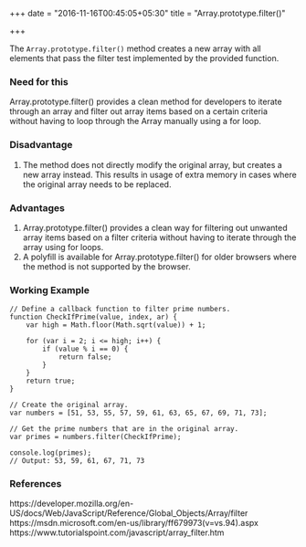 +++
date = "2016-11-16T00:45:05+05:30"
title = "Array.prototype.filter()"

+++

The `Array.prototype.filter()` method creates a new array with all elements that pass the filter test implemented by the provided function.

<h3>Need for this</h3>
Array.prototype.filter() provides a clean method for developers to iterate through an array and filter out array items based on a certain criteria without having to loop through the Array manually using a for loop.

<h3>Disadvantage</h3>
<ol>
  <li>The method does not directly modify the original array, but creates a new array instead. This results in usage of extra memory in cases where the original array needs to be replaced.</li>
</ol>

<h3>Advantages</h3>
<ol>
	<li>Array.prototype.filter() provides a clean way for filtering out unwanted array items based on a filter criteria without having to iterate through the array using for loops.</li>
	<li>A polyfill is available for Array.prototype.filter() for older browsers where the method is not supported by the browser.</li>
</ol>

<h3>Working Example</h3>

	// Define a callback function to filter prime numbers.
	function CheckIfPrime(value, index, ar) {
	    var high = Math.floor(Math.sqrt(value)) + 1;

	    for (var i = 2; i <= high; i++) {
	        if (value % i == 0) {
	            return false;
	        }
	    } 
	    return true;
	}

	// Create the original array.
	var numbers = [51, 53, 55, 57, 59, 61, 63, 65, 67, 69, 71, 73];

	// Get the prime numbers that are in the original array. 
	var primes = numbers.filter(CheckIfPrime);

	console.log(primes);
	// Output: 53, 59, 61, 67, 71, 73

<h3>References</h3>
https://developer.mozilla.org/en-US/docs/Web/JavaScript/Reference/Global_Objects/Array/filter
<br>
https://msdn.microsoft.com/en-us/library/ff679973(v=vs.94).aspx
<br>
https://www.tutorialspoint.com/javascript/array_filter.htm
